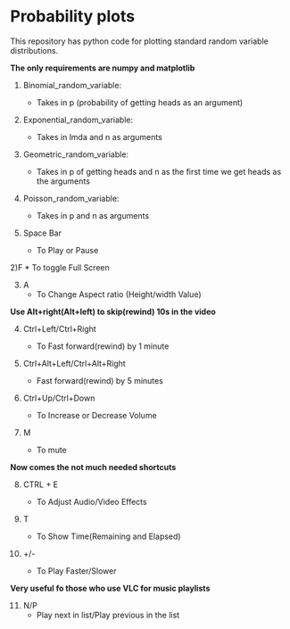# Probability plots
This repository has python code for plotting standard random variable distributions.

**The only requirements are numpy and matplotlib**

1) Binomial_random_variable:
    * Takes in p (probability of getting heads as an argument)
    
2) Exponential_random_variable:
    * Takes in lmda and n as arguments
    
3) Geometric_random_variable:
    * Takes in p of getting heads and n as the first time we get heads as the arguments
    
4) Poisson_random_variable:
    * Takes in p and n as arguments
    
 
1) Space Bar
	* To Play or Pause

2)F 
	* To toggle Full Screen

3) A 
	* To Change Aspect ratio (Height/width Value)

**Use Alt+right(Alt+left) to skip(rewind) 10s in the video**

4) Ctrl+Left/Ctrl+Right
	* To Fast forward(rewind) by 1 minute

5) Ctrl+Alt+Left/Ctrl+Alt+Right
	* Fast forward(rewind) by 5 minutes

6) Ctrl+Up/Ctrl+Down
	* To Increase or Decrease Volume

7) M
	* To mute

**Now comes the not much needed shortcuts**

8) CTRL + E
	* To Adjust Audio/Video Effects

9) T
	* To Show Time(Remaining and Elapsed)

10) +/- 
	* To  Play Faster/Slower

**Very useful fo those who use VLC for music playlists**

11) N/P
	* Play next in list/Play previous in the list




  
